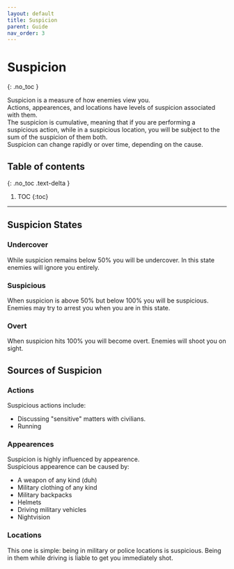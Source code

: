 ```yaml
---
layout: default
title: Suspicion
parent: Guide
nav_order: 3
---
```

# Suspicion
{: .no_toc }

Suspicion is a measure of how enemies view you.  
Actions, appearences, and locations have levels of suspicion associated with them.  
The suspicion is cumulative, meaning that if you are performing a suspicious action, 
while in a suspicious location, you will be subject to the sum of the suspicion of them both.  
Suspicion can change rapidly or over time, depending on the cause.  

## Table of contents
{: .no_toc .text-delta }

1. TOC
{:toc}

---

## Suspicion States

### Undercover

While suspicion remains below 50% you will be undercover. In this state enemies will ignore you entirely.  

### Suspicious

When suspicion is above 50% but below 100% you will be suspicious. Enemies may try to arrest you when you are in this state.  

### Overt

When suspicion hits 100% you will become overt. Enemies will shoot you on sight.  

## Sources of Suspicion

### Actions

Suspicious actions include:
- Discussing "sensitive" matters with civilians.
- Running

### Appearences

Suspicion is highly influenced by appearence.  
Suspicious appearence can be caused by:
- A weapon of any kind (duh)
- Military clothing of any kind
- Military backpacks
- Helmets
- Driving military vehicles
- Nightvision

### Locations

This one is simple: being in military or police locations is suspicious. Being in them while driving is liable to get you immediately shot.  

